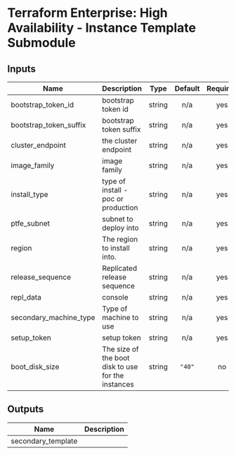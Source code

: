 # Terraform Enterprise: High Availability - Instance Template Submodule

## Inputs

| Name | Description | Type | Default | Required |
|------|-------------|:----:|:-----:|:-----:|
| bootstrap\_token\_id | bootstrap token id | string | n/a | yes |
| bootstrap\_token\_suffix | bootstrap token suffix | string | n/a | yes |
| cluster\_endpoint | the cluster endpoint | string | n/a | yes |
| image\_family | image family | string | n/a | yes |
| install\_type | type of install - poc or production | string | n/a | yes |
| ptfe\_subnet | subnet to deploy into | string | n/a | yes |
| region | The region to install into. | string | n/a | yes |
| release\_sequence | Replicated release sequence | string | n/a | yes |
| repl\_data | console | string | n/a | yes |
| secondary\_machine\_type | Type of machine to use | string | n/a | yes |
| setup\_token | setup token | string | n/a | yes |
| boot\_disk\_size | The size of the boot disk to use for the instances | string | `"40"` | no |

## Outputs

| Name | Description |
|------|-------------|
| secondary\_template |  |
